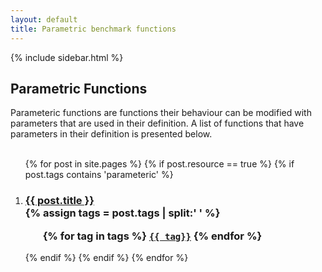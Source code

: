 ```yaml
---
layout: default
title: Parametric benchmark functions
---
```

{% include sidebar.html %}
<div class="home">

<h2>Parametric Functions</h2>
Parameteric functions are functions their behaviour can be modified with parameters that are used in their definition. 
A list of functions that have parameters in their definition is presented below. <br /> <br />

<ol >
{% for post in site.pages %}
	{% if post.resource == true %}
		{% if post.tags contains 'parameteric' %}
			 <li>
			<h3>
			  <a href="{{ post.url | prepend: site.baseurl }}">{{ post.title }}</a>
			  <br />
			{% assign tags = post.tags | split:' ' %}
			<ul>
				{% for tag in tags %}
				<code><a class="fcntag" href="{{ tag | prepend:'/' | prepend: site.baseurl }}">{{ tag}}</a></code>
				{% endfor %}
			</ul>
			</h3>
		  </li>
		{% endif %}
	{% endif %}
{% endfor %}
</ol>

</div>